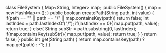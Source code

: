 class FileSystem {
Map<String, Integer> map;
​
public FileSystem() {
map = new HashMap<>();
}
public boolean createPath(String path, int value) {
if(path == "" || path == "/" || map.containsKey(path))
return false;
int lastIndex = path.lastIndexOf("/");
if(lastIndex == 0){
map.put(path, value);
return true;
} else{
String subStr = path.substring(0, lastIndex);
if(map.containsKey(subStr)){
map.put(path, value);
return true;
}
}
return false;
}
public int get(String path) {
return map.containsKey(path) ? map.get(path) : -1;
}
}